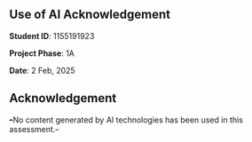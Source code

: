 ## Use of AI Acknowledgement

**Student ID**: 1155191923

**Project Phase**: 1A

**Date**: 2 Feb, 2025

## Acknowledgement

~~-~~No content generated by AI technologies has been used in this assessment.~~-~~
